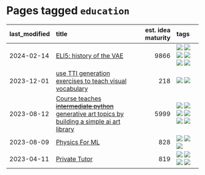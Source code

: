 # Pages tagged `education`

|last_modified|title|est. idea maturity|tags
|:---|:---|---:|:---|
|2024-02-14|[ELI5: history of the VAE](../ufldl_history.md)|9866|[![](https://img.shields.io/badge/tag-education-e9b626)](../tags/education.md) [![](https://img.shields.io/badge/tag-feature_learning-1614f8)](../tags/feature_learning.md) [![](https://img.shields.io/badge/tag-history-82d6e)](../tags/history.md) [![](https://img.shields.io/badge/tag-history_of_science-752fd7)](../tags/history_of_science.md) [![](https://img.shields.io/badge/tag-publication-e3be61)](../tags/publication.md) [![](https://img.shields.io/badge/tag-vae-9c3a4a)](../tags/vae.md)|
|2023-12-01|[use TTI generation exercises to teach visual vocabulary](../tti-for-visual-vocab.md)|218|[![](https://img.shields.io/badge/tag-course-cdef47)](../tags/course.md) [![](https://img.shields.io/badge/tag-education-e9b626)](../tags/education.md)|
|2023-08-12|[Course teaches ~~intermediate python~~ generative art topics by building a simple ai art library](../Course_teaches_basic_python_by_building_a_simple_ai_art_library.md)|5999|[![](https://img.shields.io/badge/tag-curriculum-1dc0d1)](../tags/curriculum.md) [![](https://img.shields.io/badge/tag-education-e9b626)](../tags/education.md) [![](https://img.shields.io/badge/tag-from_issue-1eefac)](../tags/from_issue.md) [![](https://img.shields.io/badge/tag-public_good-fe76cf)](../tags/public_good.md) [![](https://img.shields.io/badge/tag-publication-e3be61)](../tags/publication.md) [![](https://img.shields.io/badge/tag-wip-d5ffe)](../tags/wip.md)|
|2023-08-09|[Physics For ML](../physics_for_ml.md)|828|[![](https://img.shields.io/badge/tag-curriculum-1dc0d1)](../tags/curriculum.md) [![](https://img.shields.io/badge/tag-education-e9b626)](../tags/education.md) [![](https://img.shields.io/badge/tag-publication-e3be61)](../tags/publication.md)|
|2023-04-11|[Private Tutor](../private_tutor.md)|819|[![](https://img.shields.io/badge/tag-ai-11772b)](../tags/ai.md) [![](https://img.shields.io/badge/tag-discussion-5fba1d)](../tags/discussion.md) [![](https://img.shields.io/badge/tag-education-e9b626)](../tags/education.md) [![](https://img.shields.io/badge/tag-startup-587798)](../tags/startup.md)|